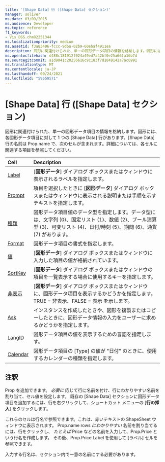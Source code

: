 ```yaml
---
title: '[Shape Data] 行 ([Shape Data] セクション)'
manager: soliver
ms.date: 03/09/2015
ms.audience: Developer
ms.topic: reference
f1_keywords:
- Vis_DSS.chm82251344
ms.localizationpriority: medium
ms.assetid: f3a83496-fccc-9d6a-02b9-60ebaf4911ea
description: 図形に関連付けられた、単一の図形データ項目の情報を格納します。図形には、各図形データ項目に対して 1 つの [Shape Data] 行があります。[Shape Data] 行の名前は Prop.name で、次のセルが含まれます。詳細については、各セルに関連する項目を参照してください。
ms.openlocfilehash: d488c181912f924a49ed7a42bf0e25a66fa16b7d
ms.sourcegitcommit: a1d9041c20256616c9c183f7d1049142a7ac6991
ms.translationtype: MT
ms.contentlocale: ja-JP
ms.lasthandoff: 09/24/2021
ms.locfileid: "59559571"
---
```

# <a name="shape-data-row-shape-data-section"></a>[Shape Data] 行 ([Shape Data] セクション)

図形に関連付けられた、単一の図形データ項目の情報を格納します。図形には、各図形データ項目に対して 1 つの [Shape Data] 行があります。[Shape Data] 行の名前は Prop.name で、次のセルが含まれます。詳細については、各セルに関連する項目を参照してください。
  
|**Cell**|**Description**|
|:-----|:-----|
|[Label](label-cell-shape-data-section.md) <br/> |[**図形データ**] ダイアログ ボックスまたはウィンドウに表示されるラベルを指定します。  <br/> |
|[Prompt](prompt-cell-shape-data-section.md) <br/> |項目を選択したときに [**図形データ**] ダイアログ ボックスまたはウィンドウに表示される説明または手順を示すテキストを指定します。  <br/> |
|[種類](type-cell-shape-data-section.md) <br/> |図形データ項目値のデータ型を指定します。データ型には、文字列 (0)、固定リスト (1)、数値 (2)、ブール演算型 (3)、可変リスト (4)、日付/時刻 (5)、期間 (6)、通貨 (7) があります。  <br/> |
|[Format](format-cell-shape-data-section.md) <br/> |図形データ項目の書式を指定します。  <br/> |
|[値](value-cell-shape-data-section.md) <br/> |[**図形データ**] ダイアログ ボックスまたはウィンドウに入力した項目の値が格納されています。  <br/> |
|[SortKey](sortkey-cell-shape-data-section.md) <br/> |[**図形データ**] ダイアログ ボックスまたはウィンドウの項目を一覧表示する場合に使用するキーを指定します。  <br/> |
|[非表示](invisible-cell-shape-data-section.md) <br/> |[**図形データ**] ダイアログ ボックスまたはウィンドウに、図形データ項目を表示するかどうかを指定します。TRUE = 非表示、FALSE = 表示 を示します。<br/> |
|[Ask](ask-cell-shape-data-section.md) <br/> |インスタンスを作成したときや、図形を複製またはコピーしたときに、図形データ情報の入力をユーザーに求めるかどうかを指定します。  <br/> |
|[LangID](langid-cell-shape-data-section.md) <br/> |図形データ項目の値を表示するための言語を指定します。  <br/> |
|[Calendar](calendar-cell-miscellaneous-section.md) <br/> |図形データ項目の [Type] の値が "日付" のときに、使用するカレンダーの種類を指定します。  <br/> |
   
## <a name="remarks"></a>注釈

 Prop を追加できます。  *必要に*  応じて行に名前を付け、行にわかりやすい名前を割り当て、セル値を設定します。 既存の [Shape Data] セクションに図形データ項目を追加するには、行を右クリックして、ショートカット メニューの [**行の挿入**] をクリックします。 
  
これらのセルは行名で参照できます。これは、赤いテキストの ShapeSheet ウィンドウに表示されます。 Prop.name rows *にわかりやすい*  名前を割り当てるには、行をクリックし、  *たとえば*  Price などの名前を入力して、Prop.Price という行名を作成します。 その後、Prop.Price.Label を使用して [ラベル] セルを参照できます。 
  
入力する行名は、セクション内で一意の名前にする必要があります。
  

